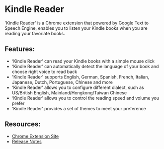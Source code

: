 # Kindle Reader
'Kindle Reader' is a Chrome extension that powered by Google Text to Speech Engine, enables you to listen your Kindle books when you are reading your favoriate books.

## Features: ##

* ‘Kindle Reader’ can read your Kindle books with a simple mouse click
* ‘Kindle Reader’ can automatically detect the language of your book and choose right voice to read back
* 'Kindle Reader' supports English, German, Spanish, French, Italian, Japanese, Dutch, Portuguese, Chinese and more
* ‘Kindle Reader’ allows you to configure different dialect, such as US/British English, Mainland/Hongkong/Taiwan Chinese
* ‘Kindle Reader’ allows you to control the reading speed and volume you prefer
* ‘Kindle Reader’ provides a set of themes to meet your preference

## Resources: ##
* [Chrome Extension Site](https://chrome.google.com/webstore/detail/kindle-reader-by-tts-text/boejkcdniilikalcdbigmobbmejjbppf)
* [Release Notes](ReleaseNotes.md)
